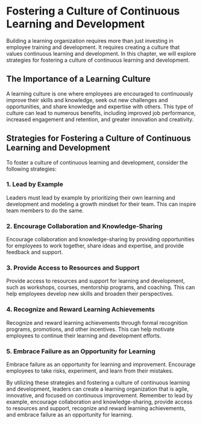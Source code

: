Fostering a Culture of Continuous Learning and Development
=======================================================================================================

Building a learning organization requires more than just investing in employee training and development. It requires creating a culture that values continuous learning and development. In this chapter, we will explore strategies for fostering a culture of continuous learning and development.

The Importance of a Learning Culture
------------------------------------

A learning culture is one where employees are encouraged to continuously improve their skills and knowledge, seek out new challenges and opportunities, and share knowledge and expertise with others. This type of culture can lead to numerous benefits, including improved job performance, increased engagement and retention, and greater innovation and creativity.

Strategies for Fostering a Culture of Continuous Learning and Development
-------------------------------------------------------------------------

To foster a culture of continuous learning and development, consider the following strategies:

### 1. Lead by Example

Leaders must lead by example by prioritizing their own learning and development and modeling a growth mindset for their team. This can inspire team members to do the same.

### 2. Encourage Collaboration and Knowledge-Sharing

Encourage collaboration and knowledge-sharing by providing opportunities for employees to work together, share ideas and expertise, and provide feedback and support.

### 3. Provide Access to Resources and Support

Provide access to resources and support for learning and development, such as workshops, courses, mentorship programs, and coaching. This can help employees develop new skills and broaden their perspectives.

### 4. Recognize and Reward Learning Achievements

Recognize and reward learning achievements through formal recognition programs, promotions, and other incentives. This can help motivate employees to continue their learning and development efforts.

### 5. Embrace Failure as an Opportunity for Learning

Embrace failure as an opportunity for learning and improvement. Encourage employees to take risks, experiment, and learn from their mistakes.

By utilizing these strategies and fostering a culture of continuous learning and development, leaders can create a learning organization that is agile, innovative, and focused on continuous improvement. Remember to lead by example, encourage collaboration and knowledge-sharing, provide access to resources and support, recognize and reward learning achievements, and embrace failure as an opportunity for learning.
